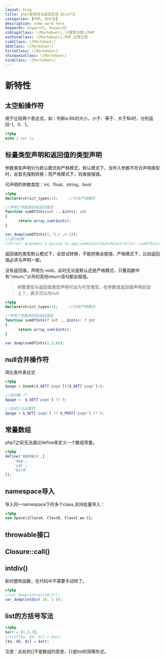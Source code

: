 ```yaml
---
layout: blog
title: php7新特性与底层实现【draft】
categories: [PHP, 知识点]
description: some word here
keywords: keyword1, keyword2
cnblogsClass: \[Markdown\],\[随笔分类\]PHP
oschinaClass: \[Markdown\],PHP,日常记录
csdnClass: \[Markdown\]
163Class: \[Markdown\]
51ctoClass: \[Markdown\]
chinaunixClass: \[Markdown\]
sinaClass: \[Markdown\]
---
```


# 新特性

## 太空船操作符

用于比较两个表达式，如：判断$a与$b的大小，小于、等于、大于$b时，分别返回-1、0、1。
```php
<?php
echo 1 <=> 1;
```

## 标量类型声明和返回值的类型声明
参数类型声明分为默认模式和严格模式，默认模式下，当传入参数不符合声明类型时，会首先强制转换；而严格模式下，则直接报错。

可声明的参数类型：int、float、string、bool

```php
<?php
declare(strict_types=1);     //开启严格模式

//声明了参数类型和返回类型
function sumOfInts(int ...$ints): int   
{
      return array_sum($ints);
}

var_dump(sumOfInts(2,'3.1',4.1));
//运行结果
//Error: Argument 3 passed to app\commands\FeatchController::sumOfInts() must be of the type integer, float given, called in ...
```

返回值的类型默认模式下，会尝试转换，不能转换会报错，严格模式下，比如返回值必须与声明一致。

没有返回值，声明为 void，此时无论是默认还是严格模式，只要函数中有"return;"以外的其他return语句都会报错。

> 参数类型与返回值类型声明可设为可空类型，在参数或返回值声明前加上？，表示可以为null

```php
<?php
declare(strict_types=1);     //开启严格模式

//声明了参数类型和返回类型
function sumOfInts(? int ...$ints): ? int   
{
      return array_sum($ints);
}

var_dump(sumOfInts(2,3,6));
```

## null合并操作符
简化条件表达式
```php
<?php
$page = isset($_GET['page'])?$_GET['page']:0;

//语法糖 ??
$page =  $_GET['page'] ?? 0;

//连续三元运算符
$page = $_GET['page'] ?? $_POST['page'] ?? 0;
```

## 常量数组
php7之前无法通过define来定义一个数组常量。
```php
<?php
define('ANIMALS',[
    'dog',
    'cat',
    'bird'
]);

```

## namespace导入
导入同一namespace下的多个class,支持批量导入：
```php
<?php
use Space\{ClassA, ClassB, ClassC as C};
```

## throwable接口

## Closure::call()

## intdiv()
新的整除函数，在代码中不需要手动转了。
```php
<?php
//var_dump(intval(10/3));
var_dump(intdiv( 10, 3 ));
```

## list的方括号写法
```php
<?php
$arr = [1,2,3];
//list($a, $b, $c) = $arr;
[$a, $b, $c] = $arr;
```

注意：此处的[]不是数组的意思，只是list的简略形式。